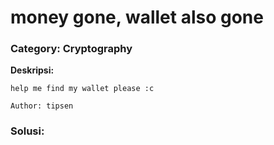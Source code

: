 # money gone, wallet also gone
### Category: Cryptography

**Deskripsi:**
```
help me find my wallet please :c

Author: tipsen
```

### Solusi:

